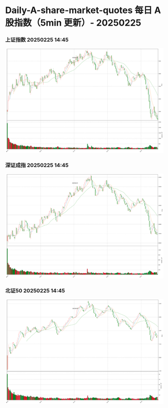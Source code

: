 
# Daily-A-share-market-quotes 每日 A 股指数（5min 更新）- 20250225

### 上证指数 20250225 14:45
![](./fig/2025/2/20250225-sh000001.png)

### 深证成指 20250225 14:45
![](./fig/2025/2/20250225-sz399001.png)

### 北证50 20250225 14:45
![](./fig/2025/2/20250225-bj899050.png)
